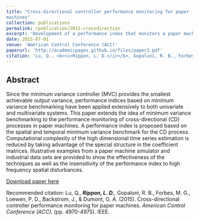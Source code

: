 ```yaml
---
title: "Cross-directional controller performance monitoring for paper
machines"
collection: publications
permalink: /publication/2015-crossdirection
excerpt: 'Development of a performance index that monitors a paper machine control system.'
date: 2015-07-01
venue: 'American Control Conference (ACC)'
paperurl: 'http://academicpages.github.io/files/paper3.pdf'
citation: 'Lu, Q., <b><i>Rippon, L. D.</i></b>, Gopaluni, R. B., Forbes, M. G., Loewen, P. D., Backstrom, J., & Dumont, G. A. (2015). &quot;Cross-directional controller performance monitoring for paper machines.&quot; <i>American Control Conference (ACC)</i>. (pp. 4970-4975). IEEE.'
---
```


## Abstract
Since the minimum variance controller (MVC) provides the smallest achievable output variance, performance indices based on minimum variance benchmarking have been applied extensively to both univariate and multivariate systems. This paper extends the idea of minimum variance benchmarking to the performance monitoring of cross-directional (CD) processes in paper machines. A performance index is proposed based on the spatial and temporal minimum variance benchmark for the CD process. Computational complexity of the high dimensional time series estimation is reduced by taking advantage of the special structure in the coefficient matrices. Illustrative examples from a paper machine simulator and industrial data sets are provided to show the effectiveness of the techniques as well as the insensitivity of the performance index to high frequency spatial disturbances.

[Download paper here](http://academicpages.github.io/files/paper3.pdf)

Recommended citation: Lu, Q., <b><i>Rippon, L. D.</i></b>, Gopaluni, R. B., Forbes, M. G., Loewen, P. D., Backstrom, J., & Dumont, G. A. (2015). Cross-directional controller performance monitoring for paper machines. <i>American Control Conference (ACC)</i>. (pp. 4970-4975). IEEE.
